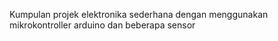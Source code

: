 Kumpulan projek elektronika sederhana dengan menggunakan mikrokontroller arduino dan beberapa sensor
